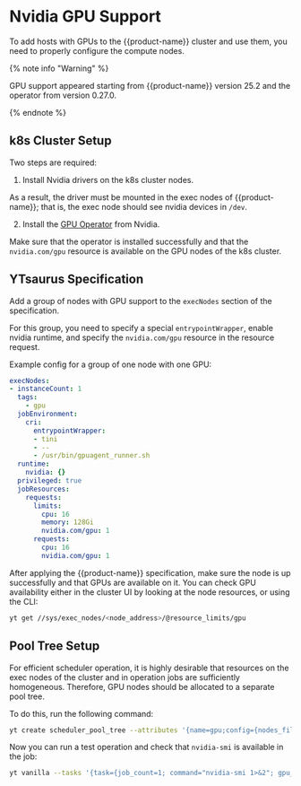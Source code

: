 # Nvidia GPU Support

To add hosts with GPUs to the {{product-name}} cluster and use them, you need to properly configure the compute nodes.

{% note info "Warning" %}

GPU support appeared starting from {{product-name}} version 25.2 and the operator from version 0.27.0.

{% endnote %}

## k8s Cluster Setup

Two steps are required:

1. Install Nvidia drivers on the k8s cluster nodes.

As a result, the driver must be mounted in the exec nodes of {{product-name}}; that is, the exec node should see nvidia devices in `/dev`.

2. Install the [GPU Operator](https://docs.nvidia.com/datacenter/cloud-native/gpu-operator/latest/getting-started.html) from Nvidia.

Make sure that the operator is installed successfully and that the `nvidia.com/gpu` resource is available on the GPU nodes of the k8s cluster.

## YTsaurus Specification

Add a group of nodes with GPU support to the `execNodes` section of the specification.

For this group, you need to specify a special `entrypointWrapper`, enable nvidia runtime, and specify the `nvidia.com/gpu` resource in the resource request.

Example config for a group of one node with one GPU:

```yaml
execNodes:
- instanceCount: 1
  tags:
    - gpu
  jobEnvironment:
    cri:
      entrypointWrapper:
      - tini
      - --
      - /usr/bin/gpuagent_runner.sh
  runtime:
    nvidia: {}
  privileged: true
  jobResources:
    requests:
      limits:
        cpu: 16
        memory: 128Gi
        nvidia.com/gpu: 1
      requests:
        cpu: 16
        nvidia.com/gpu: 1
```

After applying the {{product-name}} specification, make sure the node is up successfully and that GPUs are available on it. You can check GPU availability either in the cluster UI by looking at the node resources, or using the CLI:

```bash
yt get //sys/exec_nodes/<node_address>/@resource_limits/gpu
```


## Pool Tree Setup

For efficient scheduler operation, it is highly desirable that resources on the exec nodes of the cluster and in operation jobs are sufficiently homogeneous. Therefore, GPU nodes should be allocated to a separate pool tree.

To do this, run the following command:

```bash
yt create scheduler_pool_tree --attributes '{name=gpu;config={nodes_filter=gpu}}'
```

Now you can run a test operation and check that `nvidia-smi` is available in the job:

```bash
yt vanilla --tasks '{task={job_count=1; command="nvidia-smi 1>&2"; gpu_limit=1;};}' --spec '{pool_trees=[gpu];}'
```
